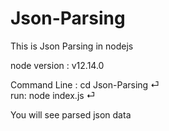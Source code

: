 # Json-Parsing
This is Json Parsing in nodejs 

node version : v12.14.0

Command Line :
cd Json-Parsing ⏎  \
run: node index.js ⏎  

You will see parsed json data

